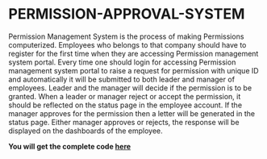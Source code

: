 # PERMISSION-APPROVAL-SYSTEM
Permission Management System is the process of making Permissions computerized. Employees who belongs to that company should have to register for the first time when they are accessing Permission management system portal. Every time one should login for accessing Permission management system portal to raise a request for permission with unique ID and automatically it will be submitted to both leader and manager of employees. Leader and the manager will decide if the permission is to be granted. When a leader or manager reject or accept the permission, it should be reflected on the status page in the employee account. If the manager  approves for the permission then a letter will be generated in the status page. Either manager approves or rejects, the response will be displayed on the dashboards of the employee.

<b>You will get the complete code <a href="https://github.com/sravansai04/PERMISSION-APPROVAL-SYSTEM/tree/master">here</a> 

